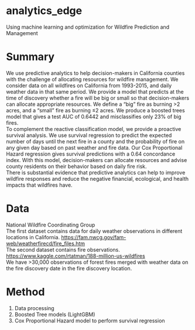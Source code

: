 # analytics_edge
Using machine learning and optimization for Wildfire Prediction and Management

# Summary
We use predictive analytics to help decision-makers in California counties with the challenge of allocating resources for wildfire management. We consider data on all wildfires on California from 1993-2015, and daily weather data in that same period. We provide a model that predicts at the time of discovery whether a fire will be big or small so that decision-makers can allocate appropriate resources. We define a “big” fire as burning >2 acres, and a “small” fire as burning ≤2 acres. We produce a boosted trees model that gives a test AUC of 0.6442 and misclassifies only 23% of big fires.  
To complement the reactive classification model, we provide a proactive survival analysis. We use survival regression to predict the expected number of days until the next fire in a county and the probability of fire on any given day based on past weather and fire data. Our Cox Proportional Hazard regression gives survival predictions with a 0.64 concordance index. With this model, decision-makers can allocate resources and advise county residents on their behavior based on daily fire risk.  
There is substantial evidence that predictive analytics can help to improve wildfire responses and reduce the negative financial, ecological, and health impacts that wildfires have.  

# Data
National Wildfire Coordinating Group  
The first dataset contains data for daily weather observations in different locations in California. https://fam.nwcg.gov/fam-web/weatherfirecd/fire_files.htm  
The second dataset contains fire observations. https://www.kaggle.com/rtatman/188-million-us-wildfires  
We have >30,000 observations of forest fires merged with weather data on the fire discovery date in the fire discovery location.   

# Method
1. Data processing  
2. Boosted Tree models (LightGBM)  
3. Cox Proportional Hazard model to perform survival regression  
